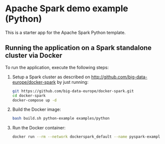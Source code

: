 # Apache Spark demo example (Python)
This is a starter app for the Apache Spark Python template.

## Running the application on a Spark standalone cluster via Docker

To run the application, execute the following steps:

1. Setup a Spark cluster as described on http://github.com/big-data-europe/docker-spark by just running: 
    ```bash
    git https://github.com/big-data-europe/docker-spark.git
    cd docker-spark
    docker-compose up -d
    ```
2. Build the Docker image:
    ```bash
    bash build.sh python-example examples/python
    ```
3. Run the Docker container:
    ```bash
    docker run --rm --network dockerspark_default --name pyspark-example ruizhizhong058/spark-python-example:3.5.1-hadoop3.3.6
    ```